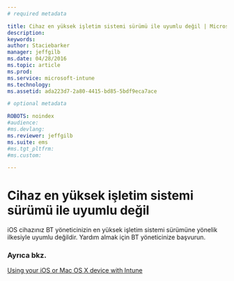 ```yaml
---
# required metadata

title: Cihaz en yüksek işletim sistemi sürümü ile uyumlu değil | Microsoft Intune
description:
keywords:
author: Staciebarker
manager: jeffgilb
ms.date: 04/28/2016
ms.topic: article
ms.prod:
ms.service: microsoft-intune
ms.technology:
ms.assetid: ada223d7-2a80-4415-bd85-5bdf9eca7ace

# optional metadata

ROBOTS: noindex
#audience:
#ms.devlang:
ms.reviewer: jeffgilb
ms.suite: ems
#ms.tgt_pltfrm:
#ms.custom:

---
```



# Cihaz en yüksek işletim sistemi sürümü ile uyumlu değil

iOS cihazınız BT yöneticinizin en yüksek işletim sistemi sürümüne yönelik ilkesiyle uyumlu değildir. Yardım almak için BT yöneticinize başvurun.

### Ayrıca bkz.
[Using your iOS or Mac OS X device with Intune](using-your-ios-or-mac-os-x-device-with-intune.md)


<!--HONumber=May16_HO1-->


